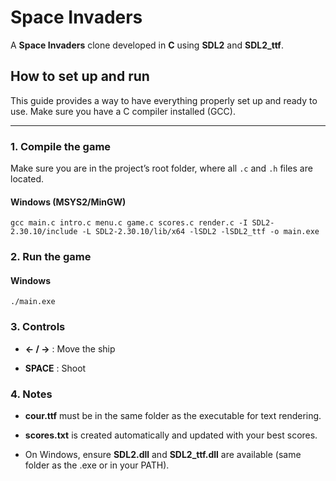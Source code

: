 # Space Invaders

A **Space Invaders** clone developed in **C** using **SDL2** and **SDL2_ttf**.

## How to set up and run

This guide provides a way to have everything properly set up and ready to use. 
Make sure you have a C compiler installed (GCC).

---

### 1. Compile the game

Make sure you are in the project’s root folder, where all `.c` and `.h` files are located.

#### Windows (MSYS2/MinGW)
```
gcc main.c intro.c menu.c game.c scores.c render.c -I SDL2-2.30.10/include -L SDL2-2.30.10/lib/x64 -lSDL2 -lSDL2_ttf -o main.exe
```

### 2. Run the game

#### Windows
```
./main.exe
```

### 3. Controls

- **← / →** : Move the ship

- **SPACE** : Shoot

### 4. Notes

- **cour.ttf** must be in the same folder as the executable for text rendering.

- **scores.txt** is created automatically and updated with your best scores.

- On Windows, ensure **SDL2.dll** and **SDL2_ttf.dll** are available (same folder as the .exe or in your PATH).